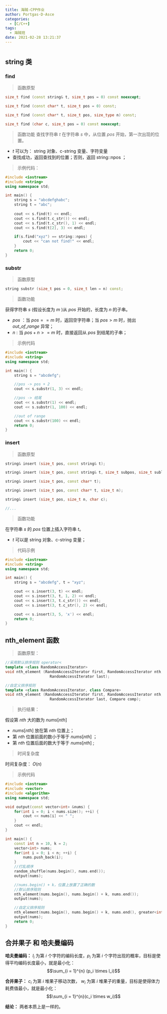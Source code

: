 ```yaml
---
title: 海贼-CPP作业
author: Portgas·D·Asce
categories:
  - [C/C++]
tags:
  - 海贼班
date: 2021-02-28 13:21:37
---
```


<!--more-->
# 
## string 类
### find
> 函数原型
```cpp
size_t find (const string& t, size_t pos = 0) const noexcept;

size_t find (const char* t, size_t pos = 0) const;

size_t find (const char* t, size_t pos, size_type n) const;

size_t find (char c, size_t pos = 0) const noexcept;
```

> 函数功能
查找字符串 $t$ 在字符串 $s$ 中，从位置 $pos$ 开始，第一次出现的位置。
- $t$ 可以为： string 对象、c-string 变量、字符变量
- 查找成功，返回查找到的位置；否则，返回 string::npos ；

> 示例代码：
```cpp
#include <iostream>
#include <string>
using namespace std;

int main() {
    string s = "abcdefghabc";
    string t = "abc";
    
    cout << s.find(t) << endl;
    cout << s.find(t.c_str()) << endl;
    cout << s.find(t.c_str(), 1) << endl;
    cout << s.find(t[2], 3) << endl;

    if(s.find("xyz") == string::npos) {
        cout << "can not find!" << endl;
    }
    return 0;
}
```

### substr
> 函数原型
```cpp
string substr (size_t pos = 0, size_t len = n) const;
```

> 函数功能

获得字符串 $s$ (假设长度为 $m$ )从 $pos$ 开始的，长度为 $n$ 的子串。
- $pos$ ：当 $pos == m$ 时，返回空字符串；当 $pos > m$ 时，抛出 $out\_of\_range$ 异常；
- $n$ : 当 $pos + n >= m$ 时，直接返回从 $pos$ 到结尾的子串； 

> 示例代码
```cpp
#include <iostream>
#include <string>
using namespace std;

int main() {
    string s = "abcdefg";

    //pos -> pos + 2
    cout << s.substr(1, 3) << endl;

    //pos -> 结尾
    cout << s.substr(1) << endl;
    cout << s.substr(1, 100) << endl;

    //out of range
    cout << s.substr(100) << endl;
    return 0;
}
```
### insert
> 函数原型
```cpp
string& insert (size_t pos, const string& t);

string& insert (size_t pos, const string& t, size_t subpos, size_t sublen);

string& insert (size_t pos, const char* t);

string& insert (size_t pos, const char* t, size_t n);

string& insert (size_t pos, size_t n, char c);

//...
```
> 函数功能

在字符串 $s$ 的 $pos$ 位置上插入字符串 $t$。
- $t$ 可以是 string 对象、c-string 变量；

> 代码示例

```cpp
#include <iostream>
#include <string>
using namespace std;

int main() {
    string s = "abcdefg", t = "xyz";

    cout << s.insert(3, t) << endl;
    cout << s.insert(3, t, 1, 2) << endl;
    cout << s.insert(3, t.c_str()) << endl;
    cout << s.insert(3, t.c_str(), 2) << endl;

    cout << s.insert(3, 5, 'x') << endl;
    return 0;
}
```
## nth_element 函数
> 函数原型：
```cpp
//采用默认排序规则 operator< 
template <class RandomAccessIterator>
void nth_element (RandomAccessIterator first, RandomAccessIterator nth,
                    RandomAccessIterator last);

//自定义排序规则
template <class RandomAccessIterator, class Compare>
void nth_element (RandomAccessIterator first, RandomAccessIterator nth,
                    RandomAccessIterator last, Compare comp);
```
> 执行结果：

假设第 $nth$ 大的数为 $nums[nth]$
- $nums[nth]$ 放在第 $nth$ 位置上；
- 第 $nth$ 位置前面的数小于等于 $nums[nth]$ ；
- 第 $nth$ 位置后面的数大于等于 $nums[nth]$ ;

> 时间复杂度

时间复杂度： $O(n)$

> 示例代码
```cpp
#include <iostream>
#include <vector>
#include <algorithm>
using namespace std;

void output(const vector<int> &nums) {
    for(int i = 0; i < nums.size(); ++i) {
        cout << nums[i] << " ";
    }
    cout << endl;
}

int main() {
    const int n = 10, k = 2;
    vector<int> nums;
    for(int i = 0; i < n; ++i) {
        nums.push_back(i);
    }
    //打乱顺序
    random_shuffle(nums.begin(), nums.end());
    output(nums);

    //nums.begin() + k，位置上放置了正确的数
    //默认排序规则
    nth_element(nums.begin(), nums.begin() + k, nums.end());
    output(nums);

    //自定义排序规则
    nth_element(nums.begin(), nums.begin() + k, nums.end(), greater<int>());
    output(nums);
    return 0;
}
```

## 合并果子 和 哈夫曼编码

**哈夫曼编码：** $l_i$ 为第 $i$ 个字符的编码长度，$p_i$ 为第 $i$ 个字符出现的概率，目标是使得平均编码长度最小，就是最小化：
$$\sum_{i = 1}^{n} (p_i \times l_i)$$

**合并果子：** $c_i$ 为第 $i$ 堆果子移动次数， $w_i$ 为第 $i$ 堆果子的重量，目标是使得体力耗费值最小，就是最小化：
$$\sum_{i = 1}^{n}(c_i \times w_i)$$

**结论：** 两者本质上是一样的。